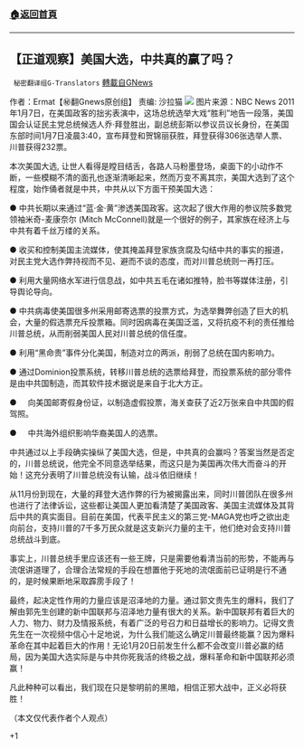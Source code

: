 ###  [:house:返回首頁](https://github.com/ourhimalayas/txt)
---

## 【正道观察】美国大选，中共真的赢了吗？
` 秘密翻译组G-Translators` [轉載自GNews](https://gnews.org/zh-hans/729490/)

作者：Ermat【㊙️翻Gnews原创组】
责编: 沙拉猫
![]()![](https://gnews.org/wp-content/uploads/2021/01/Capture-41.jpg) 图片来源：NBC News
2011年1月7日，在美国政客的拙劣表演中，这场总统选举大戏“胜利”地告一段落，美国国会认证民主党总统候选人乔‧拜登胜出，副总统彭斯以参议员议长身份，在美国东部时间1月7日凌晨3:40，宣布拜登和贺锦丽获胜，拜登获得306张选举人票、川普获得232票。

本次美国大选, 让世人看得是瞠目结舌，各路人马粉墨登场，桌面下的小动作不断，一些模糊不清的面孔也逐渐清晰起来，然而万变不离其宗，美国大选到了这个程度，始作俑者就是中共，中共从以下方面干预美国大选：

●     中共长期以来通过“蓝·金·黄”渗透美国政客。这次起了很大作用的参议院多数党领袖米奇-麦康奈尔 (Mitch McConnell)就是一个很好的例子，其家族在经济上与中共有着千丝万缕的关系。

●     收买和控制美国主流媒体，使其掩盖拜登家族贪腐及勾结中共的事实的报道，对民主党大选作弊持视而不见、避而不谈的态度，而对川普总统则一再打压。

● 利用大量网络水军进行信息战，如中共五毛在诸如推特，脸书等媒体注册，引导舆论导向。

●     中共病毒使美国很多州采用邮寄选票的投票方式，为选举舞弊创造了巨大的机会，大量的假选票充斥投票箱。同时因病毒在美国泛滥，又将抗疫不利的责任推给川普总统，从而削弱美国人民对川普总统的信任度。

●     利用“黑命贵”事件分化美国，制造对立的两派，削弱了总统在国内影响力。

●     通过Dominion投票系统，转移川普总统的选票给拜登，而投票系统的部分零件是由中共国制造，而其软件技术据说是来自于北大方正。

●     向美国邮寄假身份证，以制造虚假投票，海关查获了近2万张来自中共国的假驾照。

●     中共海外组织影响华裔美国人的选票。

中共通过以上手段确实操纵了美国大选，但是，中共真的会赢吗？答案当然是否定的，川普总统说，他完全不同意选举结果，而这只是为美国再次伟大而奋斗的开始！这充分表明了川普总统没有认输，战斗依旧继续！

从11月份到现在，大量的拜登大选作弊的行为被揭露出来，同时川普团队在很多州也进行了法律诉讼，这些都让美国人更加看清楚了美国政客、美国主流媒体及其背后中共的真实面目。目前在美国，代表平民主义的第三党-MAGA党也呼之欲出走向前台，支持川普的7千多万民众就是这支新兴力量的主干，他们绝对会支持川普总统战斗到底。

事实上，川普总统手里应该还有一些王牌，只是需要他看清当前的形势，不能再与流氓讲道理了，合理合法常规的手段在想置他于死地的流氓面前已证明是行不通的，是时候果断地采取霹雳手段了！

最终，起决定性作用的力量应该是沼泽地的力量。通过郭文贵先生的爆料，我们了解由郭先生创建的新中国联邦与沼泽地力量有很大的关系。新中国联邦有着巨大的人力、物力、财力及情报系统，有着广泛的号召力和日益增长的影响力。记得文贵先生在一次视频中信心十足地说，为什么我们能这么确定川普最终能赢？因为爆料革命在其中起着巨大的作用！无论1月20日前发生什么都不会改变川普必赢的结局，因为美国大选实际是与中共你死我活的终极之战，爆料革命和新中国联邦必须赢！

凡此种种可以看出，我们现在只是黎明前的黑暗，相信正邪大战中，正义必将获胜！

（本文仅代表作者个人观点）

+1
